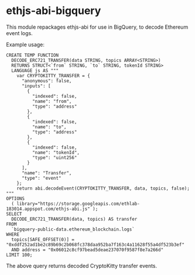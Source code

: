 # ethjs-abi-bigquery

This module repackages ethjs-abi for use in BigQuery, to decode Ethereum event logs.

Example usage:
```
CREATE TEMP FUNCTION
  DECODE_ERC721_TRANSFER(data STRING, topics ARRAY<STRING>)
  RETURNS STRUCT<`from` STRING, `to` STRING, tokenId STRING>
  LANGUAGE js AS """
    var CRYPTOKITTY_TRANSFER = {
      "anonymous": false,
      "inputs": [
        {
          "indexed": false,
          "name": "from",
          "type": "address"
        },
        {
          "indexed": false,
          "name": "to",
          "type": "address"
        },
        {
          "indexed": false,
          "name": "tokenId",
          "type": "uint256"
        }
      ],
      "name": "Transfer",
      "type": "event"
    };
    return abi.decodeEvent(CRYPTOKITTY_TRANSFER, data, topics, false);
"""
OPTIONS
  ( library="https://storage.googleapis.com/ethlab-183014.appspot.com/ethjs-abi.js" );
SELECT
  DECODE_ERC721_TRANSFER(data, topics) AS transfer
FROM
  `bigquery-public-data.ethereum_blockchain.logs`
WHERE
  topics[SAFE_OFFSET(0)] = "0xddf252ad1be2c89b69c2b068fc378daa952ba7f163c4a11628f55a4df523b3ef"
  AND address = "0x06012c8cf97bead5deae237070f9587f8e7a266d"
LIMIT 100;
```

The above query returns decoded CryptoKitty transfer events.
